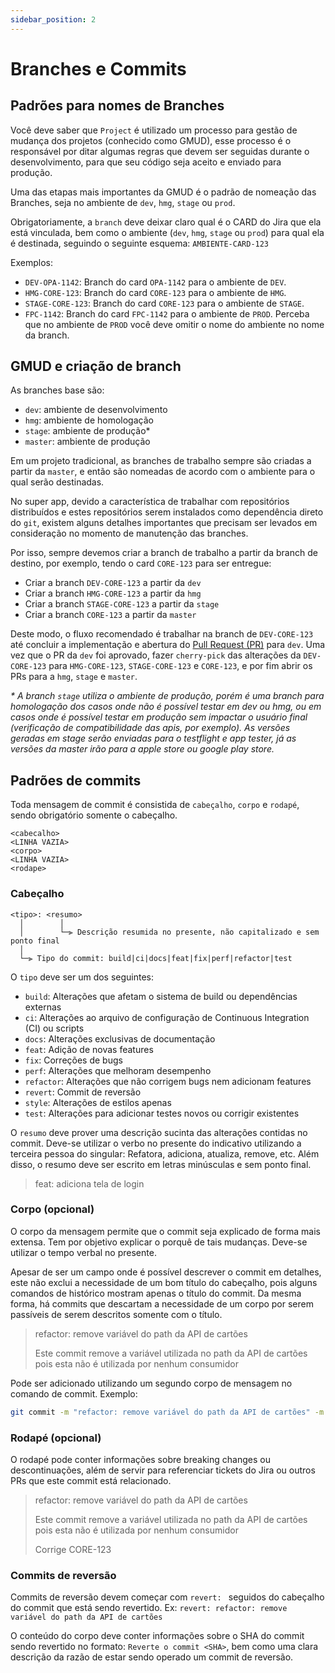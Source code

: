 ```yaml
---
sidebar_position: 2
---
```

# Branches e Commits

## Padrões para nomes de Branches

Você deve saber que `Project` é utilizado um processo para gestão de mudança dos projetos (conhecido como GMUD), esse processo é o responsável por ditar algumas regras que devem ser seguidas durante o desenvolvimento, para que seu código seja aceito e enviado para produção.

Uma das etapas mais importantes da GMUD é o padrão de nomeação das Branches, seja no ambiente de `dev`, `hmg`, `stage` ou `prod`.

Obrigatoriamente, a `branch` deve deixar claro qual é o CARD do Jira que ela está vinculada, bem como o ambiente (`dev`, `hmg`, `stage` ou `prod`) para qual ela é destinada, seguindo o seguinte esquema: `AMBIENTE-CARD-123`

Exemplos:

- `DEV-OPA-1142`: Branch do card `OPA-1142` para o ambiente de `DEV`.
- `HMG-CORE-123`: Branch do card `CORE-123` para o ambiente de `HMG`.
- `STAGE-CORE-123`: Branch do card `CORE-123` para o ambiente de `STAGE`.
- `FPC-1142`: Branch do card `FPC-1142` para o ambiente de `PROD`. Perceba que no ambiente de `PROD` você deve omitir o nome do ambiente no nome da branch.

## GMUD e criação de branch

As branches base são:

- `dev`: ambiente de desenvolvimento
- `hmg`: ambiente de homologação
- `stage`: ambiente de produção*
- `master`: ambiente de produção

Em um projeto tradicional, as branches de trabalho sempre são criadas a partir da `master`, e então são nomeadas de acordo com o ambiente para o qual serão destinadas.

No super app, devido a característica de trabalhar com repositórios distribuídos e estes repositórios serem instalados como dependência direto do `git`, existem alguns detalhes importantes que precisam ser levados em consideração no momento de manutenção das branches.

Por isso, sempre devemos criar a branch de trabalho a partir da branch de destino, por exemplo, tendo o card `CORE-123` para ser entregue:

- Criar a branch `DEV-CORE-123` a partir da `dev`
- Criar a branch `HMG-CORE-123` a partir da `hmg`
- Criar a branch `STAGE-CORE-123` a partir da `stage`
- Criar a branch `CORE-123` a partir da `master`

Deste modo, o fluxo recomendado é trabalhar na branch de `DEV-CORE-123` até concluir a implementação e abertura do [Pull Request (PR)](../guides-and-patterns/pull-request.md) para `dev`. Uma vez que o PR da `dev` foi aprovado, fazer `cherry-pick` das alterações da `DEV-CORE-123` para `HMG-CORE-123`, `STAGE-CORE-123` e `CORE-123`, e por fim abrir os PRs para a `hmg`, `stage` e `master`.

_\* A branch `stage` utiliza o ambiente de produção, porém é uma branch para homologação dos casos onde não é possível testar em dev ou hmg, ou em casos onde é possível testar em produção sem impactar o usuário final (verificação de compatibilidade das apis, por exemplo). As versões geradas em stage serão enviadas para o testflight e app tester, já as versões da master irão para a apple store ou google play store._

## Padrões de commits

Toda mensagem de commit é consistida de `cabeçalho`, `corpo` e `rodapé`, sendo obrigatório somente o cabeçalho.

```
<cabecalho>
<LINHA VAZIA>
<corpo>
<LINHA VAZIA>
<rodape>
```

### Cabeçalho

```
<tipo>: <resumo>
  │        │
  │        └─⫸ Descrição resumida no presente, não capitalizado e sem ponto final
  │
  └─⫸ Tipo do commit: build|ci|docs|feat|fix|perf|refactor|test
```

O `tipo` deve ser um dos seguintes:

- `build`: Alterações que afetam o sistema de build ou dependências externas
- `ci`: Alterações ao arquivo de configuração de Continuous Integration (CI) ou scripts
- `docs`: Alterações exclusivas de documentação
- `feat`: Adição de novas features
- `fix`: Correções de bugs
- `perf`: Alterações que melhoram desempenho
- `refactor`: Alterações que não corrigem bugs nem adicionam features
- `revert`: Commit de reversão
- `style`: Alterações de estilos apenas
- `test`: Alterações para adicionar testes novos ou corrigir existentes

O `resumo` deve prover uma descrição sucinta das alterações contidas no commit. Deve-se utilizar o verbo
no presente do indicativo utilizando a terceira pessoa do singular: Refatora, adiciona, atualiza, remove, etc.
Além disso, o resumo deve ser escrito em letras minúsculas e sem ponto final.

> feat: adiciona tela de login

### Corpo (opcional)

O corpo da mensagem permite que o commit seja explicado de forma mais extensa. Tem por objetivo explicar o porquê de tais
mudanças. Deve-se utilizar o tempo verbal no presente.

Apesar de ser um campo onde é possível descrever o commit em detalhes, este não exclui a necessidade de um bom título do
cabeçalho, pois alguns comandos de histórico mostram apenas o título do commit.
Da mesma forma, há commits que descartam a necessidade de um corpo por serem passíveis de serem descritos somente com o título.

> refactor: remove variável do path da API de cartões
>
> Este commit remove a variável utilizada no path da API de cartões pois esta não é utilizada por nenhum consumidor

Pode ser adicionado utilizando um segundo corpo de mensagem no comando de commit. Exemplo:
```bash
git commit -m "refactor: remove variável do path da API de cartões" -m "Este commit remove a variável utilizada no path da API de cartões pois esta não é utilizada por nenhum consumidor"
```

### Rodapé (opcional)

O rodapé pode conter informações sobre breaking changes ou descontinuações, além de servir para referenciar tickets do Jira
ou outros PRs que este commit está relacionado.

> refactor: remove variável do path da API de cartões
>
> Este commit remove a variável utilizada no path da API de cartões pois esta não é utilizada por nenhum
> consumidor
> 
> Corrige CORE-123

### Commits de reversão

Commits de reversão devem começar com `revert: ` seguidos do cabeçalho do commit que está sendo revertido.
Ex: `revert: refactor: remove variável do path da API de cartões`

O conteúdo do corpo deve conter informações sobre o SHA do commit sendo revertido no formato: `Reverte o commit <SHA>`, bem como
uma clara descrição da razão de estar sendo operado um commit de reversão.
